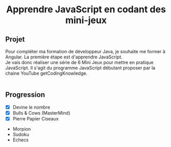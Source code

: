 # <center>Apprendre JavaScript en codant des mini-jeux</center>

## Projet
Pour compléter ma formation de développeur Java, je souhaite me former à Angular. La première étape est d'apprendre JavaScript.<br>
Je vais donc réaliser une série de 6 Mini Jeux pour mettre en pratique JavaScript. Il s'agit du programme JavaScript débutant proposer par la chaine YouTube getCodingKnowledge.<br><br>

## Progression
- [x] Devine le nombre
- [x] Bulls & Cows (MasterMind)
- [x] Pierre Papier Ciseaux
- Morpion
- Sudoku
- Echecs
